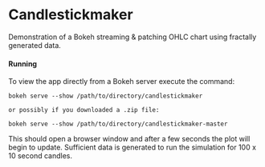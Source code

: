 # Candlestickmaker
Demonstration of a Bokeh streaming & patching OHLC chart using fractally generated data.

#### Running

To view the app directly from a Bokeh server execute the command:

    bokeh serve --show /path/to/directory/candlestickmaker
    
    or possibly if you downloaded a .zip file:
    
    bokeh serve --show /path/to/directory/candlestickmaker-master
    
    
    
This should open a browser window and after a few seconds the plot will begin to update.  Sufficient data is generated to run the simulation for 100 x 10 second candles.
